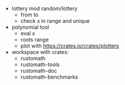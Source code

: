 

- lottery mod random/lottery
  * from to
  * check x in range and unique
- polynomial tool
  * eval x
  * roots range
  * plot with https://crates.io/crates/plotters
- workspace with crates:
  * rustomath
  * rustomath-tools
  * rustomath-doc
  * rustomath-benchmarks

